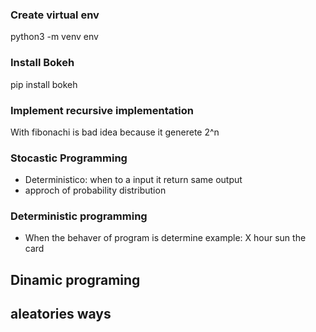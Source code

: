 ### Create virtual env
python3 -m venv env

### Install Bokeh
pip install bokeh

### Implement recursive implementation
With fibonachi is bad idea because it generete 2^n

### Stocastic Programming
* Deterministico: when to a input it return same output
* approch of probability distribution

### Deterministic programming
* When the behaver of program is determine example:
X hour sun the card

## Dinamic programing

## aleatories ways



